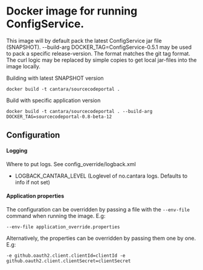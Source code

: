 Docker image for running ConfigService.
=======================================
This image will by default pack the latest ConfigService jar file (SNAPSHOT).
--build-arg DOCKER_TAG=ConfigService-0.5.1 may be used to pack a specific release-version. The format matches the git tag format.
The curl logic may be replaced by simple copies to get local jar-files into the image locally.

Building with latest SNAPSHOT version
```
docker build -t cantara/sourcecodeportal .
```

Build with specific application version
```
docker build -t cantara/sourcecodeportal . --build-arg DOCKER_TAG=sourcecodeportal-0.8-beta-12
```

## Configuration

#### Logging
Where to put logs. See config_override/logback.xml
* LOGBACK_CANTARA_LEVEL (Loglevel of no.cantara logs. Defaults to info if not set)

#### Application properties
The configuration can be overridden by passing a file with the `--env-file` command when running the image.
E.g:
```
--env-file application_override.properties
```
Alternatively, the properties can be overridden by passing them one by one.
E.g:
```
-e github.oauth2.client.clientId=clientId -e github.oauth2.client.clientSecret=clientSecret
```

